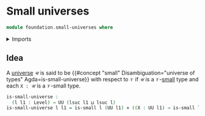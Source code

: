 # Small universes

```agda
module foundation.small-universes where
```

<details><summary>Imports</summary>

```agda
open import foundation.universe-levels

open import foundation-core.cartesian-product-types
open import foundation-core.small-types
```

</details>

## Idea

A [universe](foundation.universe-levels.md) `𝒰` is said to be
{{#concept "small" Disambiguation="universe of types" Agda=is-small-universe}}
with respect to `𝒱` if `𝒰` is a `𝒱`-[small](foundation-core.small-types.md) type
and each `X : 𝒰` is a `𝒱`-small type.

```agda
is-small-universe :
  (l l1 : Level) → UU (lsuc l1 ⊔ lsuc l)
is-small-universe l l1 = is-small l (UU l1) × ((X : UU l1) → is-small l X)
```
